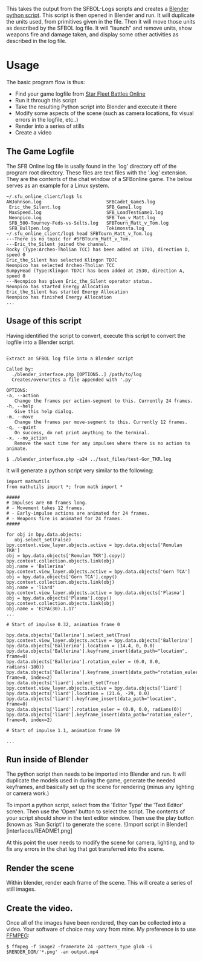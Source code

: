 This takes the output from the SFBOL-Logs scripts and creates a [Blender](https://www.blender.org/) [python script](https://docs.blender.org/api/current/index.html).
This script is then opened in Blender and run. It will duplicate the units used, from primitives given in the file. Then it will move those units as described by the SFBOL log file. It will "launch" and remove units, show weapons fire and damage taken, and display some other activities as described in the log file.

# Usage
The basic program flow is thus:
- Find your game logfile from [Star Fleet Battles Online ](https://sfbonline.com/index.jsp)
- Run it through this script
- Take the resulting Python script into Blender and execute it there
- Modify some aspects of the scene (such as camera locations, fix visual errors in the logfile, etc..)
- Render into a series of stills
- Create a video

## The Game Logfile
The SFB Online log file is usally found in the 'log' directory off of the program root directory. These files are text files with the '.log' extension. They are the contents of the chat window of a SFBonline game. The below serves as an example for a Linux system.
```~$ cd .sfu_online_client/log/
~/.sfu_online_client/log$ ls
AWJohnson.log                        SFBCadet_Game5.log
 Eric_the_Silent.log                 SFB_Game1.log
 MaxSpeed.log                        SFB_LoadTestGame1.log
 Neonpico.log                        SFB_Tom_v_Matt.log
 SFB_500-Tourney-Feds-vs-Selts.log   SFBTourn_Matt_v_Tom.log
 SFB_Bullpen.log                     Tokimonsta.log
~/.sfu_online_client/log$ head SFBTourn_Matt_v_Tom.log 
---There is no topic for #SFBTourn_Matt_v_Tom.
---Eric_the_Silent joined the channel.
Rocky (Type:Archeo-Tholian TCC) has been added at 1701, direction D, speed 0
Eric_the_Silent has selected Klingon TD7C
Neonpico has selected Archeo-Tholian TCC
BumpyHead (Type:Klingon TD7C) has been added at 2530, direction A, speed 0
---Neonpico has given Eric_the_Silent operator status.
Neonpico has started Energy Allocation
Eric_the_Silent has started Energy Allocation
Neonpico has finished Energy Allocation
...
```

## Usage of this script
Having identified the script to convert, execute this script to convert the logfile into a Blender script.
```$ ./blender_interface.php -h -a24

Extract an SFBOL log file into a Blender script

Called by:
  ./blender_interface.php [OPTIONS..] /path/to/log
  Creates/overwrites a file appended with '.py'

OPTIONS:
-a, --action
   Change the frames per action-segment to this. Currently 24 frames.
-h, --help
   Give this help dialog.
-m, --move
   Change the frames per move-segment to this. Currently 12 frames.
-q, --quiet
   On success, do not print anything to the terminal.
-x, --no_action
   Remove the wait time for any impulses where there is no action to animate.

$ ./blender_interface.php -a24 ../test_files/test-Gor_TKR.log
```

It will generate a python script very similar to the following:

```import bpy
import mathutils
from mathutils import *; from math import *

#####
# Impulses are 60 frames long.
# - Movement takes 12 frames.
# - Early-impulse actions are animated for 24 frames.
# - Weapons fire is animated for 24 frames.
#####

for obj in bpy.data.objects:
   obj.select_set(False)
bpy.context.view_layer.objects.active = bpy.data.objects['Romulan TKR']
obj = bpy.data.objects['Romulan TKR'].copy()
bpy.context.collection.objects.link(obj)
obj.name = 'Ballerina'
bpy.context.view_layer.objects.active = bpy.data.objects['Gorn TCA']
obj = bpy.data.objects['Gorn TCA'].copy()
bpy.context.collection.objects.link(obj)
obj.name = 'liard'
bpy.context.view_layer.objects.active = bpy.data.objects['Plasma']
obj = bpy.data.objects['Plasma'].copy()
bpy.context.collection.objects.link(obj)
obj.name = 'ECPA(30).1.17'
...

# Start of impulse 0.32, animation frame 0

bpy.data.objects['Ballerina'].select_set(True)
bpy.context.view_layer.objects.active = bpy.data.objects['Ballerina']
bpy.data.objects['Ballerina'].location = (14.4, 0, 0.0)
bpy.data.objects['Ballerina'].keyframe_insert(data_path="location", frame=0)
bpy.data.objects['Ballerina'].rotation_euler = (0.0, 0.0, radians(-180))
bpy.data.objects['Ballerina'].keyframe_insert(data_path="rotation_euler", frame=0, index=2)
bpy.data.objects['liard'].select_set(True)
bpy.context.view_layer.objects.active = bpy.data.objects['liard']
bpy.data.objects['liard'].location = (21.6, -29, 0.0)
bpy.data.objects['liard'].keyframe_insert(data_path="location", frame=0)
bpy.data.objects['liard'].rotation_euler = (0.0, 0.0, radians(0))
bpy.data.objects['liard'].keyframe_insert(data_path="rotation_euler", frame=0, index=2)

# Start of impulse 1.1, animation frame 59

...
```

## Run inside of Blender

The python script then needs to be imported into Blender and run. It will duplicate the models used in during the game, generate the needed keyframes, and basically set up the scene for rendering (minus any lighting or camera work.)

To import a python script, select from the 'Editor Type' the 'Text Editor' screen. Then use the 'Open' button to select the script. The contents of your script should show in the text editor window. Then use the play button (known as 'Run Script') to generate the scene.
![Import script in Blender][interfaces/README1.png]

At this point the user needs to modify the scene for camera, lighting, and to fix any errors in the chat log that got transferred into the scene.

## Render the scene

Within blender, render each frame of the scene. This will create a series of still images.

## Create the video.

Once all of the images have been rendered, they can be collected into a video. Your software of choice may vary from mine. My preference is to use [FFMPEG](https://en.wikipedia.org/wiki/FFmpeg):
```
$ ffmpeg -f image2 -framerate 24 -pattern_type glob -i $RENDER_DIR/'*.png' -an output.mp4
```
